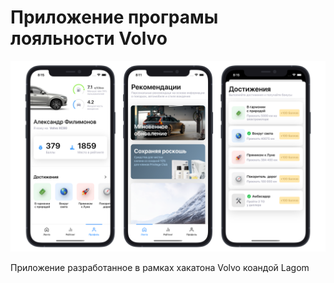 # Приложение програмы лояльности Volvo

![Экраны приложения](https://github.com/voronoff2803/Volvo-Hack/blob/main/Media/repo.png?raw=true "Экраны приложения")

Приложение разработанное в рамках хакатона Volvo коандой Lagom
